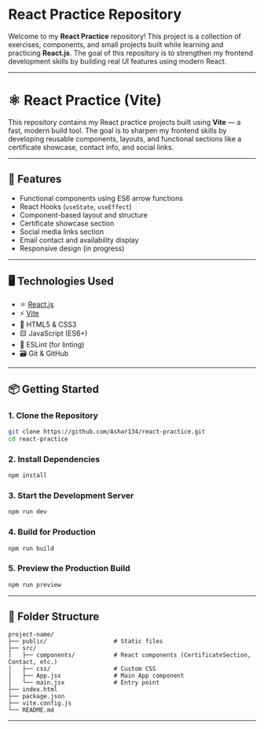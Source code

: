 #  React Practice Repository

Welcome to my **React Practice** repository! This project is a collection of exercises, components, and small projects built while learning and practicing **React.js**. The goal of this repository is to strengthen my frontend development skills by building real UI features using modern React.

---

# ⚛️ React Practice (Vite)

This repository contains my React practice projects built using **Vite** — a fast, modern build tool. The goal is to sharpen my frontend skills by developing reusable components, layouts, and functional sections like a certificate showcase, contact info, and social links.

---

## 🌟 Features

* Functional components using ES6 arrow functions
* React Hooks (`useState`, `useEffect`)
* Component-based layout and structure
* Certificate showcase section
* Social media links section
* Email contact and availability display
* Responsive design (in progress)

---

## 🖥️ Technologies Used

* ⚛️ [React.js](https://reactjs.org/)
* ⚡ [Vite](https://vitejs.dev/)
* 💅 HTML5 & CSS3
* 🟨 JavaScript (ES6+)
* 🧪 ESLint (for linting)
* 🗃 Git & GitHub

---

## 📦 Getting Started

### 1. Clone the Repository

```bash
git clone https://github.com/Ashar134/react-practice.git
cd react-practice
```

### 2. Install Dependencies

```bash
npm install
```

### 3. Start the Development Server

```bash
npm run dev
```

### 4. Build for Production

```bash
npm run build
```

### 5. Preview the Production Build

```bash
npm run preview
```

---

## 📁 Folder Structure

```
project-name/
├── public/                   # Static files
├── src/
│   ├── components/           # React components (CertificateSection, Contact, etc.)
│   ├── css/                  # Custom CSS
│   ├── App.jsx               # Main App component
│   └── main.jsx              # Entry point
├── index.html
├── package.json
├── vite.config.js
└── README.md
```

---

